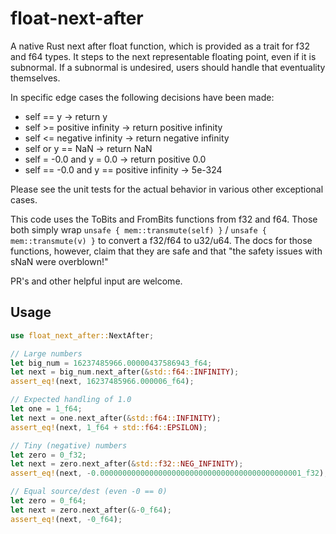 # float-next-after

A native Rust next after float function, which is provided as a trait for f32 and f64 types. It steps to the next representable floating point, even if it is subnormal.  If a subnormal is undesired, users should handle that eventuality themselves.

In specific edge cases the following decisions have been made:

* self == y -> return y
* self >= positive infinity -> return positive infinity
* self <= negative infinity -> return negative infinity
* self or y == NaN -> return NaN
* self = -0.0 and y = 0.0 -> return positive 0.0
* self == -0.0 and y == positive infinity -> 5e-324

Please see the unit tests for the actual behavior in various other exceptional cases.

This code uses the ToBits and FromBits functions from f32 and f64. Those both simply wrap `unsafe { mem::transmute(self) }` / `unsafe { mem::transmute(v) }` to convert a f32/f64 to u32/u64.  The docs for those functions, however, claim that they are safe and that "the safety issues with sNaN were overblown!"

PR's and other helpful input are welcome.

## Usage

```rust
use float_next_after::NextAfter;

// Large numbers
let big_num = 16237485966.00000437586943_f64;
let next = big_num.next_after(&std::f64::INFINITY);
assert_eq!(next, 16237485966.000006_f64);

// Expected handling of 1.0
let one = 1_f64;
let next = one.next_after(&std::f64::INFINITY);
assert_eq!(next, 1_f64 + std::f64::EPSILON);

// Tiny (negative) numbers
let zero = 0_f32;
let next = zero.next_after(&std::f32::NEG_INFINITY);
assert_eq!(next, -0.000000000000000000000000000000000000000000001_f32);

// Equal source/dest (even -0 == 0)
let zero = 0_f64;
let next = zero.next_after(&-0_f64);
assert_eq!(next, -0_f64);
```
